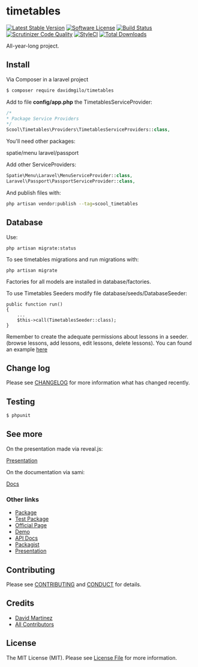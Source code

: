 # timetables

[![Latest Stable Version](https://poser.pugx.org/davidmgilo/timetables/v/stable)](https://packagist.org/packages/davidmgilo/timetables)
[![Software License][ico-license]](LICENSE.md)
[![Build Status](https://travis-ci.org/davidmgilo/timetables.svg?branch=master)](https://travis-ci.org/davidmgilo/timetables)
[![Scrutinizer Code Quality](https://scrutinizer-ci.com/g/davidmgilo/timetables/badges/quality-score.png?b=master)](https://scrutinizer-ci.com/g/davidmgilo/timetables/?branch=master)
[![StyleCI](https://styleci.io/repos/73413104/shield?branch=master)](https://styleci.io/repos/73413104)
[![Total Downloads](https://poser.pugx.org/davidmgilo/timetables/downloads)](https://packagist.org/packages/davidmgilo/timetables)


All-year-long project.

## Install

Via Composer in a laravel project

``` bash
$ composer require davidmgilo/timetables
```

Add to file **config/app.php** the TimetablesServiceProvider:
```php
/*
* Package Service Providers
*/
Scool\Timetables\Providers\TimetablesServiceProviders::class,
```
You'll need other packages:

spatie/menu
laravel/passport


Add other ServiceProviders:

```php
Spatie\Menu\Laravel\MenuServiceProvider::class,
Laravel\Passport\PassportServiceProvider::class,
```

And publish files with:
```bash
php artisan vendor:publish --tag=scool_timetables
```

## Database

Use:

```
php artisan migrate:status
```

To see timetables migrations and run migrations with:

```
php artisan migrate
```

Factories for all models are installed in database/factories.

To use Timetables Seeders modify file database/seeds/DatabaseSeeder:
```
public function run()
{
    ...
    $this->call(TimetablesSeeder::class);
}
```

Remember to create the adequate permissions about lessons in a seeder. (browse lessons, add lessons, edit lessons, delete lessons). You can found an example [here](https://github.com/davidmgilo/timetables_test)



## Change log

Please see [CHANGELOG](CHANGELOG.md) for more information what has changed recently.

## Testing

``` bash
$ phpunit
```
## See more

On the presentation made via reveal.js:

[Presentation](https://davidmgilo.github.io/timetables-presentation/#/)

On the documentation via sami:

[Docs](https://davidmgilo.github.io/TimetablesDocs/)

### Other links

* [Package](https://github.com/davidmgilo/timetables)
* [Test Package](https://github.com/davidmgilo/timetables_test)
* [Official Page](https://davidmgilo.github.io/LandingPage/)
* [Demo](http://timetables.davidmartinez.sintesi.acacha.org:8080)
* [API Docs](https://davidmgilo.github.io/TimetablesDocs/)
* [Packagist](https://packagist.org/packages/davidmgilo/timetables)
* [Presentation](https://davidmgilo.github.io/timetables-presentation/#/)

## Contributing

Please see [CONTRIBUTING](CONTRIBUTING.md) and [CONDUCT](CONDUCT.md) for details.

## Credits

- [David Martinez][link-author]
- [All Contributors][link-contributors]

## License

The MIT License (MIT). Please see [License File](LICENSE.md) for more information.

[ico-version]: https://img.shields.io/packagist/v/scool/timetables.svg?style=flat-square
[ico-license]: https://img.shields.io/badge/license-MIT-brightgreen.svg?style=flat-square
[ico-travis]: https://img.shields.io/travis/scool/timetables/master.svg?style=flat-square
[ico-scrutinizer]: https://img.shields.io/scrutinizer/coverage/g/scool/timetables.svg?style=flat-square
[ico-code-quality]: https://img.shields.io/scrutinizer/g/scool/timetables.svg?style=flat-square
[ico-downloads]: https://img.shields.io/packagist/dt/scool/timetables.svg?style=flat-square

[link-packagist]: https://packagist.org/packages/scool/timetables
[link-travis]: https://travis-ci.org/scool/timetables
[link-scrutinizer]: https://scrutinizer-ci.com/g/scool/timetables/code-structure
[link-code-quality]: https://scrutinizer-ci.com/g/scool/timetables
[link-downloads]: https://packagist.org/packages/scool/timetables
[link-author]: https://github.com/davidmgilo
[link-contributors]: ../../contributors
